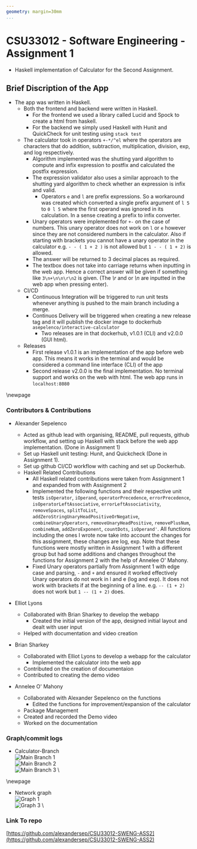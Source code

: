 ```yaml
---
geometry: margin=30mm
...
```

# CSU33012 - Software Engineering - Assignment 1
* Haskell implementation of Calculator for the Second Assignment.

## Brief Discription of the App
* The app was written in Haskell.
    - Both the frontend and backend were written in Haskell.
        - For the frontend we used a library called Lucid and Spock to create a html from haskell.
        - For the backend we simply used Haskell with Hunit and QuickCheck for unit testing using `stack test`
    - The calculator took in operators `+-*/^el` where the operators are characters that do
      addition, subtraction, multiplication, division, exp, and log respectively.
        - Algorithm implemented was the shutting yard algorithm to compute and infix expression to postfix and calculated the postfix expression.
        - The expression validator also uses a similar approach to the shutting yard algorithm to check whether an expression is infix and valid.
            - Operators `e` and `l` are prefix expressions. So a workaround was created which converted a single prefix argument
              of `l 5` to `0 l 5` where the first operand was ignored in its calculation. In a sense creating a prefix to infix converter.
        - Unary operators were implemented for `+-` on the case of numbers. This unary operator does not work on `l` or `e` however since they
          are not considered numbers in the calculator. Also if starting with brackets you cannot have a unary operator in the calculator e.g.
          `- - ( 1 + 2 )` is not allowed but `1 - - ( 1 + 2)` is allowed.
        - The answer will be returned to 3 decimal places as required.
        - The textbox does not take into carriage returns when inputting in the web app. Hence a correct answer will be given 
          if something like `3\n+\n\n\r\n2` is given. (The *\\r* and or *\\n* are inputted in the web app when pressing enter).
    - CI/CD
        - Continuous Integration will be triggered to run unit tests whenever anything is pushed to the main branch including a merge.
        - Continuos Delivery will be triggered when creating a new release tag and it will publish the docker image to dockerhub `asepelenco/interactive-calculator` 
            - Two releases are in that dockerhub, v1.0.1 (CLI) and v2.0.0 (GUI html).
    - Releases
        - First release v1.0.1 is an implementation of the app before web app. This means it works in the terminal and would be considered a
          command line interface (CLI) of the app
        - Second release v2.0.0 is the final implementation. No terminal support and works on the web with html. The web app runs in `localhost:8080`

\newpage

### Contributors & Contributions
* Alexander Sepelenco
    - Acted as github lead with organising, README, pull requests,
      github workflow, and setting up Haskell with stack before the web app implementation. (Done in Assignment 1)
    - Set up Haskell unit testing: Hunit, and Quickcheck (Done in Assignment 1).
    - Set up github CI/CD workflow with caching and set up Dockerhub.
    * Haskell Related Contributions
        - All Haskell related contributions were taken from Assignment 1
          and expanded from with Assignment 2
        - Implemented the following functions and their respective unit tests
          `isOperator`, `iOperand`, `operatorPrecedence`, `errorPrecedence`,
          `isOperatorLeftAssociative`, `errorLeftAssociativity`, `removeSpaces`,
          `splitToList`, `addZeroStringUnaryHeadPositiveOrNegative`,
          `combineUnaryOperators`, `removeUnaryHeadPositive`, `removePlusNum`,
          `combineNum`, `addZeroExponent`, `countDots`, `isOperand'`. All functions including the ones I wrote
          now take into account the changes for this assignment, these changes are log, exp. Note that these functions were mostly
          written in Assignment 1 with a different group but had some additions and changes throughout the functions for Assignment 2 with 
          the help of Annelee O' Mahony.
        - Fixed Unary operators partially from Assignment 1 with edge case and parsing, `-` and `+` and ensured it worked effectively
          Unary operators do not work in l and e (log and exp). It does not work with brackets if at the beginning of a line.
          e.g. `-- (1 + 2)` does not work but `1 -- (1 + 2)` does.
          
* Elliot Lyons
    * Collaborated with Brian Sharkey to develop the webapp
        * Created the initial version of the app, designed initial layout and dealt with user input
    * Helped with documentation and video creation


* Brian Sharkey
  * Collaborated with Elliot Lyons to develop a webapp for the calculator
    * Implemented the calculator into the web app
  * Contributed on the creation of documentaion
  * Contributed to creating the demo video

* Annelee O' Mahony
  * Collaborated with Alexander Sepelenco on the functions 
    * Edited the functions for improvement/expansion of the calculator
  * Package Management
  * Created and recorded the Demo video
  * Worked on the documentation


### Graph/commit logs
* Calculator-Branch \
![Main Branch 1](imgs/commit3.png) \
![Main Branch 2](imgs/commit2.png) \
![Main Branch 3](imgs/commit1.png) \

\newpage

* Network graph \
![Graph 1](imgs/graph2.png) \
![Graph 3](imgs/graph1.png) \

### Link To repo
[https://github.com/alexandersep/CSU33012-SWENG-ASS2](https://github.com/alexandersep/CSU33012-SWENG-ASS2)
